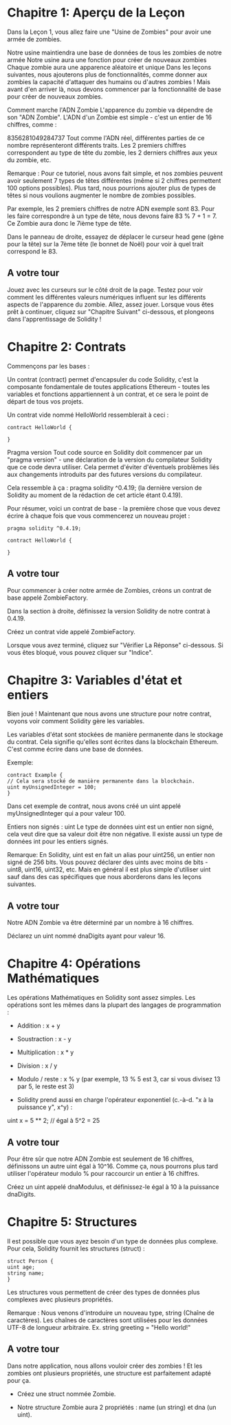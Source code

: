 # Chapitre 1: Aperçu de la Leçon

Dans la Leçon 1, vous allez faire une "Usine de Zombies" pour avoir une armée de zombies.

Notre usine maintiendra une base de données de tous les zombies de notre armée
Notre usine aura une fonction pour créer de nouveaux zombies
Chaque zombie aura une apparence aléatoire et unique
Dans les leçons suivantes, nous ajouterons plus de fonctionnalités, comme donner aux zombies la capacité d'attaquer des humains ou d'autres zombies ! Mais avant d'en arriver là, nous devons commencer par la fonctionnalité de base pour créer de nouveaux zombies.

Comment marche l'ADN Zombie
L'apparence du zombie va dépendre de son "ADN Zombie". L'ADN d'un Zombie est simple - c'est un entier de 16 chiffres, comme :

8356281049284737
Tout comme l'ADN réel, différentes parties de ce nombre représenteront différents traits. Les 2 premiers chiffres correspondent au type de tête du zombie, les 2 derniers chiffres aux yeux du zombie, etc.

Remarque : Pour ce tutoriel, nous avons fait simple, et nos zombies peuvent avoir seulement 7 types de têtes différentes (même si 2 chiffres permettent 100 options possibles). Plus tard, nous pourrions ajouter plus de types de têtes si nous voulions augmenter le nombre de zombies possibles.

Par exemple, les 2 premiers chiffres de notre ADN exemple sont 83. Pour les faire correspondre à un type de tête, nous devons faire 83 % 7 + 1 = 7. Ce Zombie aura donc le 7ième type de tête.

Dans le panneau de droite, essayez de déplacer le curseur head gene (gène pour la tête) sur la 7ème tête (le bonnet de Noël) pour voir à quel trait correspond le 83.

## A votre tour

Jouez avec les curseurs sur le côté droit de la page. Testez pour voir comment les différentes valeurs numériques influent sur les différents aspects de l'apparence du zombie.
Allez, assez jouer. Lorsque vous êtes prêt à continuer, cliquez sur "Chapitre Suivant" ci-dessous, et plongeons dans l'apprentissage de Solidity !

# Chapitre 2: Contrats

Commençons par les bases :

Un contrat (contract) permet d'encapsuler du code Solidity, c'est la composante fondamentale de toutes applications Ethereum - toutes les variables et fonctions appartiennent à un contrat, et ce sera le point de départ de tous vos projets.

Un contrat vide nommé HelloWorld ressemblerait à ceci :

```
contract HelloWorld {

}
```

Pragma version
Tout code source en Solidity doit commencer par un "pragma version" - une déclaration de la version du compilateur Solidity que ce code devra utiliser. Cela permet d'éviter d'éventuels problèmes liés aux changements introduits par des futures versions du compilateur.

Cela ressemble à ça : pragma solidity ^0.4.19; (la dernière version de Solidity au moment de la rédaction de cet article étant 0.4.19).

Pour résumer, voici un contrat de base - la première chose que vous devez écrire à chaque fois que vous commencerez un nouveau projet :

```
pragma solidity ^0.4.19;

contract HelloWorld {

}
```

## A votre tour

Pour commencer à créer notre armée de Zombies, créons un contrat de base appelé ZombieFactory.

Dans la section à droite, définissez la version Solidity de notre contrat à 0.4.19.

Créez un contrat vide appelé ZombieFactory.

Lorsque vous avez terminé, cliquez sur "Vérifier La Réponse" ci-dessous. Si vous êtes bloqué, vous pouvez cliquer sur "Indice".

# Chapitre 3: Variables d'état et entiers

Bien joué ! Maintenant que nous avons une structure pour notre contrat, voyons voir comment Solidity gère les variables.

Les variables d'état sont stockées de manière permanente dans le stockage du contrat. Cela signifie qu'elles sont écrites dans la blockchain Ethereum. C'est comme écrire dans une base de données.

Exemple:

```
contract Example {
// Cela sera stocké de manière permanente dans la blockchain.
uint myUnsignedInteger = 100;
}
```

Dans cet exemple de contrat, nous avons créé un uint appelé myUnsignedInteger qui a pour valeur 100.

Entiers non signés : uint
Le type de données uint est un entier non signé, cela veut dire que sa valeur doit être non négative. Il existe aussi un type de données int pour les entiers signés.

Remarque: En Solidity, uint est en fait un alias pour uint256, un entier non signé de 256 bits. Vous pouvez déclarer des uints avec moins de bits - uint8, uint16, uint32, etc. Mais en général il est plus simple d'utiliser uint sauf dans des cas spécifiques que nous aborderons dans les leçons suivantes.

## A votre tour

Notre ADN Zombie va être déterminé par un nombre à 16 chiffres.

Déclarez un uint nommé dnaDigits ayant pour valeur 16.

# Chapitre 4: Opérations Mathématiques

Les opérations Mathématiques en Solidity sont assez simples. Les opérations sont les mêmes dans la plupart des langages de programmation :

- Addition : x + y
- Soustraction : x - y
- Multiplication : x \* y
- Division : x / y
- Modulo / reste : x % y (par exemple, 13 % 5 est 3, car si vous divisez 13 par 5, le reste est 3)

- Solidity prend aussi en charge l'opérateur exponentiel (c.-à-d. "x à la puissance y", x^y) :

uint x = 5 \*\* 2; // égal à 5^2 = 25

## A votre tour

Pour être sûr que notre ADN Zombie est seulement de 16 chiffres, définissons un autre uint égal à 10^16. Comme ça, nous pourrons plus tard utiliser l'opérateur modulo % pour raccourcir un entier à 16 chiffres.

Créez un uint appelé dnaModulus, et définissez-le égal à 10 à la puissance dnaDigits.

# Chapitre 5: Structures

Il est possible que vous ayez besoin d'un type de données plus complexe. Pour cela, Solidity fournit les structures (struct) :

```
struct Person {
uint age;
string name;
}
```

Les structures vous permettent de créer des types de données plus complexes avec plusieurs propriétés.

Remarque : Nous venons d'introduire un nouveau type, string (Chaîne de caractères). Les chaînes de caractères sont utilisées pour les données UTF-8 de longueur arbitraire. Ex. string greeting = "Hello world!"

## A votre tour

Dans notre application, nous allons vouloir créer des zombies ! Et les zombies ont plusieurs propriétés, une structure est parfaitement adapté pour ça.

- Créez une struct nommée Zombie.

- Notre structure Zombie aura 2 propriétés : name (un string) et dna (un uint).
